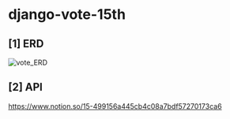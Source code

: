 # django-vote-15th

## [1] ERD
![vote_ERD](https://user-images.githubusercontent.com/68195241/173085347-88b19a1d-1933-4b61-8d45-c730a336c7dd.png)

## [2] API
https://www.notion.so/15-499156a445cb4c08a7bdf57270173ca6
